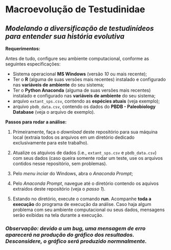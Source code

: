 # Macroevolução de Testudinidae

## *Modelando a diversificação de testudinídeos para entender sua história evolutiva*

**Requerimentos:**

Antes de tudo, configure seu ambiente computacional, conforme as seguintes especificações:

- Sistema operacional **MS Windows** (versão *10* ou mais recente);
- Ter o **R** (alguma de suas versões mais recentes) instalado e configurado nas **variáveis de ambiente** do seu sistema;
- Ter o **Python Anaconda** (alguma de suas versões mais recentes) instalado e configurado nas **variáveis de ambiente** do seu sistema;
- arquivo `extant_sps.csv`, contendo as **espécies atuais** (veja exemplo);
- arquivo `pbdb_data.csv`, contendo os dados do **PBDB - Paleobiology Database** (veja o arquivo de exemplo).

**Passos para rodar a análise:**

1) Primeiramente, faça o *download* deste repositório para sua máquina local (extraia todos os arquivos em um diretório dedicado exclusivamente para este trabalho).

2) Atualize os atquivos de dados (i.e., `extant_sps.csv` e `pbdb_data.csv`) com seus dados (caso queira somente rodar um teste, use os arquivos contidos nesse repositório, sem problemas).

3) Pelo *menu inciar* do Windows, abra o *Anaconda Prompt*;

4) Pelo *Anaconda Prompt*, navegue até o diretório contendo os aquivos extraídos deste repositório (veja o *passo 1*).

5) Estando no diretório, execute o comando **run**. Acompanhe **toda a execução** do programa de execução da análise. Caso haja algum problema com seu ambiente computacional ou seus dados, mensagens serão exibidas na tela durante a execução.

### *Observação: devido a um bug, uma mensagem de erro aparecerá na produção do gráfico dos resultados. Desconsidere, o gráfico será produzido normnalmente.*

